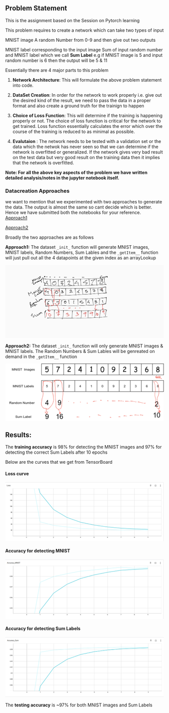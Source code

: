 ## Problem Statement
This is the assignment based on the Session on Pytorch learning

This problem requires to create a network which can take two types of input

MNIST image
A random Number from 0-9
and then give out two outputs

MNIST label corresponding to the input image
Sum of input random number  and MNIST label which we call __Sum Label__
e.g if MNIST image is 5 and input random number is 6 then the output will be 5 & 11

Essentially there are 4 major parts to this problem
1. __Network Architecture__: This will formulate the above problem statement into code. 
2. __DataSet Creation__: In order for the network to work properly i.e. give out the desired kind of the result, we need to pass the data in a proper format and also create a ground truth for the trainign to happen

3. __Choice of Loss Function__: This will determine if the training is happening properly or not. The choice of loss function is critical for the network to get trained. Loss function essentially  calculates the error which over the course of the training is reduced to as minimal as possible.

4. __Evalutaion__ : The network needs to be tested with a validation set or the data which the netwok has never seen so that we can determine if the network is overfitted or generalized. If the network gives very bad result on the test data but very good result on the training data then it implies that the network is overfitted.


**Note: For all the above key aspects of the problem we have written detailed analysis/notes in the jupyter notebook itself.**


### Datacreation Approaches
we want to mention that we experimented with two approaches to generate the data. The output is almost the same so cant decide which is better. Hence we have submitted both the notebooks for your reference. [Approach1](https://github.com/TSAI-END3-Group/Session_2_Assignment/blob/master/Assignment_2_NN_Propogation.xlsx)

[Approach2]()

Broadly the two approaches are as follows

__Approach1:__ The dataset ```_init_``` function will generate MNIST images, MNIST labels, Random Numbers, Sum Lables and the ```_getItem__``` function will just pull out all the 4 datapoints at the given index as an arrayLookup

![alt text](img/summation_data_creation.png "Title")


__Approach2:__ The dataset ```_init_``` function will only generate MNIST images & MNIST labels. The Random Numbers & Sum Lables will be genreated on demand in the ```_getItem__``` function 

![alt text](img/summation_2.png "Title")


## Results:
The **training accuracy** is 98% for detecting the MNIST images and 97% for detecting the correct Sum Labels after 10 epochs

Below are the curves that we get from TensorBoard
#### Loss curve
![alt text](img/tb_loss.png "Title")

#### Accuracy for detecting MNIST 
![alt text](img/tb_accuracy_mnist.png "Title")

#### Accuracy for detecting Sum Labels
![alt text](img/tb_accuracy_sum.png "Title")

The **testing accuracy** is ~97% for both MNIST images and Sum Labels

